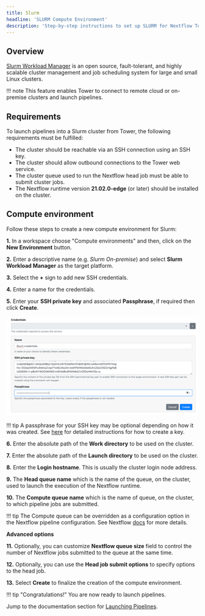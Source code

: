 ```yaml
---
title: Slurm
headline: 'SLURM Compute Environment'
description: 'Step-by-step instructions to set up SLURM for Nextflow Tower.'
---
```

## Overview

[Slurm Workload Manager](https://slurm.schedmd.com/overview.html) is an open source, fault-tolerant, and highly scalable cluster management and job scheduling system for large and small Linux clusters.

!!! note 
    This feature enables Tower to connect to remote cloud or on-premise clusters and launch pipelines.

## Requirements

To launch pipelines into a Slurm cluster from Tower, the following requirements must be fulfilled:

* The cluster should be reachable via an SSH connection using an SSH key.
* The cluster should allow outbound connections to the Tower web service.
* The cluster queue used to run the Nextflow head job must be able to submit cluster jobs.
* The Nextflow runtime version **21.02.0-edge** (or later) should be installed on the cluster.


## Compute environment

Follow these steps to create a new compute environment for Slurm:

**1.** In a workspace choose "Compute environments" and then, click on the **New Environment** button.

**2.** Enter a descriptive name (e.g. *Slurm On-premise*) and select **Slurm Workload Manager** as the target platform.

**3.** Select the **+** sign to add new SSH credentials.

**4.** Enter a name for the credentials.

**5.** Enter your **SSH private key** and associated **Passphrase**, if required then click **Create**.

![](_images/slurm_tower_credentials.png)

!!! tip 
    A passphrase for your SSH key may be optional depending on how it was created. See [here](https://docs.github.com/en/free-pro-team@latest/github/authenticating-to-github/generating-a-new-ssh-key-and-adding-it-to-the-ssh-agent) for detailed instructions for how to create a key.


**6.** Enter the absolute path of the **Work directory** to be used on the cluster.

**7.** Enter the absolute path of the **Launch directory** to be used on the cluster.

**8.** Enter the **Login hostname**. This is usually the cluster login node address.

**9.** The **Head queue name** which is the name of the queue, on the cluster, used to launch the execution of the Nextflow runtime.

**10.** The **Compute queue name** which is the name of queue, on the cluster, to which pipeline jobs are submitted.

!!! tip 
    The Compute queue can be overridden as a configuration option in the Nextflow pipeline configuration. See Nextflow [docs](https://www.nextflow.io/docs/latest/process.html#queue) for more details.

**Advanced options**


**11.** Optionally, you can customize **Nextflow queue size** field to control the number of Nextflow jobs submitted to the queue at the same time.

**12.** Optionally, you can use the **Head job submit options** to  specify options to the head job.

**13.** Select **Create** to finalize the creation of the compute environment.


!!! tip "Congratulations!" 
    You are now ready to launch pipelines.

Jump to the documentation section for [Launching Pipelines](../../launch/launch/).

